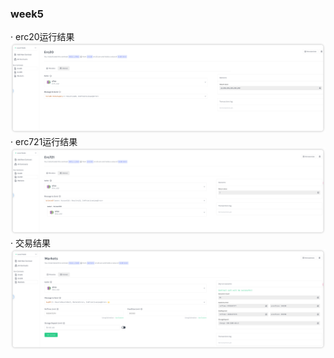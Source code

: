 ### week5
· erc20运行结果
![week5_1](./img/week5_erc20.png)
· erc721运行结果
![week5_2](./img/week5_erc721.png)
· 交易结果
![week5_3](./img/week5_markets.png)
